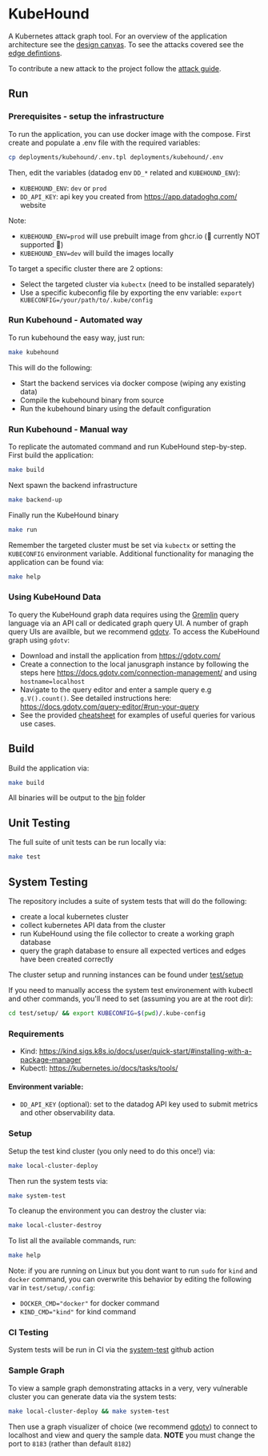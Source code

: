 # KubeHound

A Kubernetes attack graph tool. For an overview of the application architecture see the [design canvas](./docs/application/Architecture.excalidraw). To see the attacks covered see the [edge defintions](./docs/edges/). 

To contribute a new attack to the project follow the [attack guide](./docs/ATTACKS.md).

## Run

### Prerequisites - setup the infrastructure

To run the application, you can use docker image with the compose. First create and populate a .env file with the required variables:

```bash
cp deployments/kubehound/.env.tpl deployments/kubehound/.env
```
Then, edit the variables (datadog env `DD_*` related and `KUBEHOUND_ENV`):

* `KUBEHOUND_ENV`: `dev` or `prod`
* `DD_API_KEY`: api key you created from https://app.datadoghq.com/ website

Note:
* `KUBEHOUND_ENV=prod` will use prebuilt image from ghcr.io (:rotating_light: currently NOT supported :rotating_light:)
* `KUBEHOUND_ENV=dev` will build the images locally

To target a specific cluster there are 2 options:
* Select the targeted cluster via `kubectx` (need to be installed separately)     
* Use a specific kubeconfig file by exporting the env variable: `export KUBECONFIG=/your/path/to/.kube/config`

### Run Kubehound - Automated way

To run kubehound the easy way, just run:

```bash
make kubehound
```

This will do the following:
* Start the backend services via docker compose (wiping any existing data)
* Compile the kubehound binary from source
* Run the kubehound binary using the default configuration

### Run Kubehound - Manual way

To replicate the automated command and run KubeHound step-by-step. First build the application:

```bash
make build
```

Next spawn the backend infrastructure

```bash
make backend-up
```

Finally run the KubeHound binary

```bash
make run
```

Remember the targeted cluster must be set via `kubectx` or setting the `KUBECONFIG` environment variable. Additional functionality for managing the application can be found via:

```bash
make help
```

### Using KubeHound Data

To query the KubeHound graph data requires using the [Gremlin](https://tinkerpop.apache.org/gremlin.html) query language via an API call or dedicated graph query UI. A number of graph query UIs are availble, but we recommend [gdotv](https://gdotv.com/). To access the KubeHound graph using `gdotv`:

+ Download and install the application from https://gdotv.com/
+ Create a connection to the local janusgraph instance by following the steps here https://docs.gdotv.com/connection-management/ and using `hostname=localhost`
+ Navigate to the query editor and enter a sample query e.g `g.V().count()`. See detailed instructions here: https://docs.gdotv.com/query-editor/#run-your-query
+ See the provided [cheatsheet](./pkg/kubehound/graph/CHEATSHEET.md) for examples of useful queries for various use cases.


## Build

Build the application via:

```bash
make build
```

All binaries will be output to the [bin](./bin/) folder

## Unit Testing

The full suite of unit tests can be run locally via:

```bash
make test
```

## System Testing

The repository includes a suite of system tests that will do the following:
+ create a local kubernetes cluster
+ collect kubernetes API data from the cluster
+ run KubeHound using the file collector to create a working graph database
+ query the graph database to ensure all expected vertices and edges have been created correctly

The cluster setup and running instances can be found under [test/setup](./test/setup/)

If you need to manually access the system test environement with kubectl and other commands, you'll need to set (assuming you are at the root dir):
```bash
cd test/setup/ && export KUBECONFIG=$(pwd)/.kube-config
```

### Requirements

+ Kind: https://kind.sigs.k8s.io/docs/user/quick-start/#installing-with-a-package-manager
+ Kubectl: https://kubernetes.io/docs/tasks/tools/

#### Environment variable:
- `DD_API_KEY` (optional): set to the datadog API key used to submit metrics and other observability data.

### Setup

Setup the test kind cluster (you only need to do this once!) via:

```bash
make local-cluster-deploy
```

Then run the system tests via:

```bash
make system-test
```

To cleanup the environment you can destroy the cluster via:

```bash
make local-cluster-destroy
```

To list all the available commands, run:

```bash
make help
```

Note: if you are running on Linux but you dont want to run `sudo` for `kind` and `docker` command, you can overwrite this behavior by editing the following var in `test/setup/.config`:
* `DOCKER_CMD="docker"` for docker command
* `KIND_CMD="kind"` for kind command 

### CI Testing

System tests will be run in CI via the [system-test](./.github/workflows/system-test.yml) github action 

### Sample Graph

To view a sample graph demonstrating attacks in a very, very vulnerable cluster you can generate data via the system tests:

```bash
make local-cluster-deploy && make system-test
```

Then use a graph visualizer of choice (we recommend [gdotv](https://gdotv.com/)) to connect to localhost and view and query the sample data. **NOTE** you must change the port to `8183` (rather than default `8182`)

